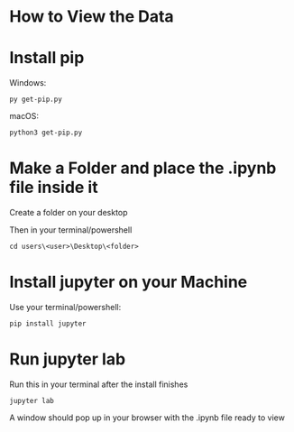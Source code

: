 # How to View the Data

# Install pip
Windows:
```
py get-pip.py
```
macOS:
```
python3 get-pip.py
```
# Make a Folder and place the .ipynb file inside it

Create a folder on your desktop

Then in your terminal/powershell

```
cd users\<user>\Desktop\<folder>
```

# Install jupyter on your Machine
Use your terminal/powershell:

```
pip install jupyter
```

# Run jupyter lab
Run this in your terminal after the install finishes
```
jupyter lab
```
A window should pop up in your browser with the .ipynb file ready to view